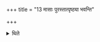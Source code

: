 +++
title = "13 मासाः पुरस्तात्पृष्ठ्या भवन्ति"

+++

<details><summary>थिते</summary>

मासाः पुरस्तात्पृष्ठ्या भवन्ति प्राग्विषुवतः । ऊर्ध्वं विषुवत उपरिष्टात्पृष्ठ्याः पञ्चदशिनः १३
</details>
